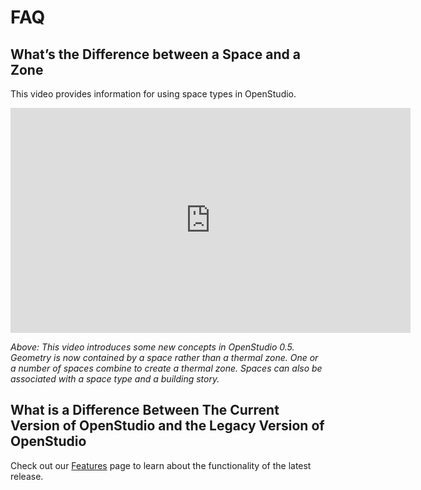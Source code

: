 # FAQ
## What’s the Difference between a Space and a Zone
This video provides information for using space types in OpenStudio.

<iframe width="640" height="360" src="http://www.youtube.com/embed/kTO3CIBQuoE?rel=0&start=&end=&autoplay=0" frameborder="0" allowfullscreen></iframe>
 
 *Above: This video introduces some new concepts in OpenStudio 0.5. Geometry is now contained by a space rather than a thermal zone. One or a number of spaces combine to create a thermal zone. Spaces can also be associated with a space type and a building story.*
 
## What is a Difference Between The Current Version of OpenStudio and the Legacy Version of OpenStudio

Check out our [Features](../getting_started/Features.md) page to learn about the functionality of the latest release.  

 
  
  

